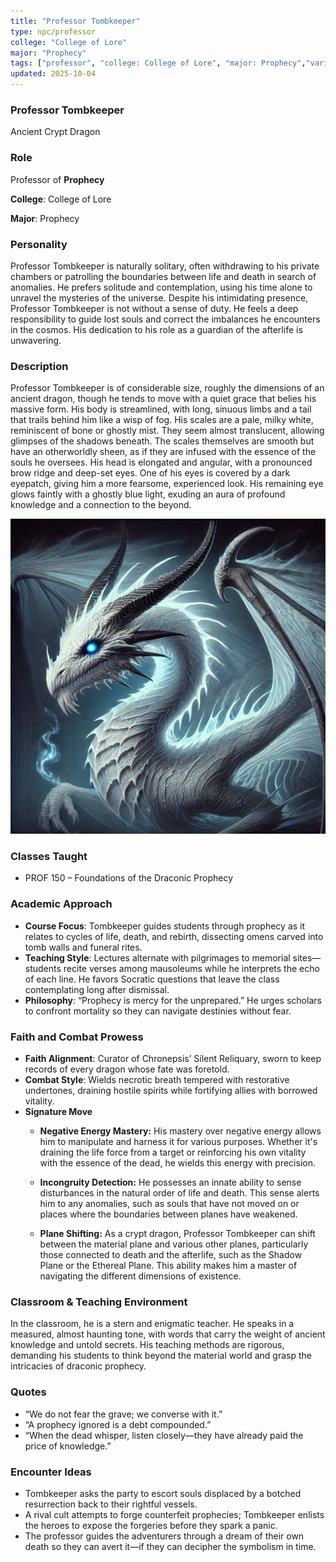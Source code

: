 ```yaml
---
title: "Professor Tombkeeper"
type: npc/professor
college: "College of Lore"
major: "Prophecy"
tags: ["professor", "college: College of Lore", "major: Prophecy","variant:crypt"]
updated: 2025-10-04
---
```


### Professor Tombkeeper

Ancient Crypt Dragon

### Role

Professor of **Prophecy**

**College**: College of Lore

**Major**: Prophecy

### Personality

Professor Tombkeeper is naturally solitary, often withdrawing to his private chambers or patrolling the boundaries between life and death in search of anomalies. He prefers solitude and contemplation, using his time alone to unravel the mysteries of the universe. Despite his intimidating presence, Professor Tombkeeper is not without a sense of duty. He feels a deep responsibility to guide lost souls and correct the imbalances he encounters in the cosmos. His dedication to his role as a guardian of the afterlife is unwavering.

### Description

Professor Tombkeeper is of considerable size, roughly the dimensions of an ancient dragon, though he tends to move with a quiet grace that belies his massive form. His body is streamlined, with long, sinuous limbs and a tail that trails behind him like a wisp of fog. His scales are a pale, milky white, reminiscent of bone or ghostly mist. They seem almost translucent, allowing glimpses of the shadows beneath. The scales themselves are smooth but have an otherworldly sheen, as if they are infused with the essence of the souls he oversees. His head is elongated and angular, with a pronounced brow ridge and deep-set eyes. One of his eyes is covered by a dark eyepatch, giving him a more fearsome, experienced look. His remaining eye glows faintly with a ghostly blue light, exuding an aura of profound knowledge and a connection to the beyond.

![D60D4A50-2CAD-4467-B57A-A59AB1DF0987](/assets/images/D60D4A50-2CAD-4467-B57A-A59AB1DF0987.webp)

### Classes Taught

- PROF 150 – Foundations of the Draconic Prophecy

### Academic Approach

- **Course Focus**: Tombkeeper guides students through prophecy as it relates to cycles of life, death, and rebirth, dissecting omens carved into tomb walls and funeral rites.
- **Teaching Style**: Lectures alternate with pilgrimages to memorial sites—students recite verses among mausoleums while he interprets the echo of each line. He favors Socratic questions that leave the class contemplating long after dismissal.
- **Philosophy**: “Prophecy is mercy for the unprepared.” He urges scholars to confront mortality so they can navigate destinies without fear.

### Faith and Combat Prowess

- **Faith Alignment**: Curator of Chronepsis’ Silent Reliquary, sworn to keep records of every dragon whose fate was foretold.
- **Combat Style**: Wields necrotic breath tempered with restorative undertones, draining hostile spirits while fortifying allies with borrowed vitality.
- **Signature Move**
  - **Negative Energy Mastery:** His mastery over negative energy allows him to manipulate and harness it for various purposes. Whether it's draining the life force from a target or reinforcing his own vitality with the essence of the dead, he wields this energy with precision.

  - **Incongruity Detection:** He possesses an innate ability to sense disturbances in the natural order of life and death. This sense alerts him to any anomalies, such as souls that have not moved on or places where the boundaries between planes have weakened.

  - **Plane Shifting:** As a crypt dragon, Professor Tombkeeper can shift between the material plane and various other planes, particularly those connected to death and the afterlife, such as the Shadow Plane or the Ethereal Plane. This ability makes him a master of navigating the different dimensions of existence.

### Classroom & Teaching Environment

In the classroom, he is a stern and enigmatic teacher. He speaks in a measured, almost haunting tone, with words that carry the weight of ancient knowledge and untold secrets. His teaching methods are rigorous, demanding his students to think beyond the material world and grasp the intricacies of draconic prophecy.

### Quotes

- “We do not fear the grave; we converse with it.”
- “A prophecy ignored is a debt compounded.”
- “When the dead whisper, listen closely—they have already paid the price of knowledge.”

### Encounter Ideas

- Tombkeeper asks the party to escort souls displaced by a botched resurrection back to their rightful vessels.
- A rival cult attempts to forge counterfeit prophecies; Tombkeeper enlists the heroes to expose the forgeries before they spark a panic.
- The professor guides the adventurers through a dream of their own death so they can avert it—if they can decipher the symbolism in time.
